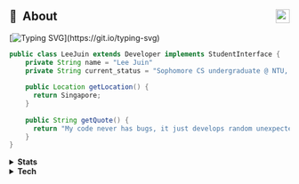 ## 💫 &nbsp;About  <a href="https://www.linkedin.com/in/juin-lee/" title="LinkedIn"><img align="right" src="https://simpleicons.org/icons/linkedin.svg" height="25" /></a>

[![Typing SVG](https://readme-typing-svg.demolab.com?font=Lato&duration=3500&pause=1000&color=77BAD9&background=292D3E00&vCenter=true&width=350&height=35&lines=Hi!+Welcome+to+my+GitHub+profile!;I+am+a+full-stack+developer.;I+am+an+ML/AI+enthusiast.)](https://git.io/typing-svg)

```Java
public class LeeJuin extends Developer implements StudentInterface {
    private String name = "Lee Juin"
    private String current_status = "Sophomore CS undergraduate @ NTU, Singapore"
  
    public Location getLocation() {
      return Singapore;
    }
    
    public String getQuote() {
      return "My code never has bugs, it just develops random unexpected features."
    }
}
```

<details>
  <summary><b>Stats</b></summary>
  
## <img src="https://www.iconpacks.net/icons/2/free-briefcase-icon-1965-thumb.png" height="20px" /> Productivity
[![GitHub Streak](https://streak-stats.demolab.com?user=Neo-Zenith&theme=material-palenight&border=DFDFDF)](https://git.io/streak-stats)  ![Lee Juin's GitHub stats](https://github-readme-stats.vercel.app/api?username=Neo-Zenith&show_icons=true&theme=material-palenight&border=DFDFDF)

<!--START_SECTION:waka-->

```text
From: 31 January 2023 - To: 07 February 2023

Java         20 mins         >>>>>>>>>----------------   34.27 %
Properties   19 mins         >>>>>>>>-----------------   32.11 %
XML          7 mins          >>>----------------------   12.98 %
JSON         6 mins          >>>----------------------   10.72 %
Groovy       5 mins          >>-----------------------   09.66 %
Batchfile    0 secs          -------------------------   00.26 %
```

<!--END_SECTION:waka-->
</details>
  
<details>
<summary><b>Tech</b></summary>

## <img width="20px" src="https://cdn-icons-png.flaticon.com/512/107/107794.png" />  Languages
  
  <p>
    <img src="https://img.shields.io/badge/Python-3776AB?style=for-the-badge&logo=python&logoColor=white" />
    <img src="https://img.shields.io/badge/C-00599C?style=for-the-badge&logo=c&logoColor=white" />
    <img src="https://img.shields.io/badge/C%2B%2B-00599C?style=for-the-badge&logo=c%2B%2B&logoColor=white" />
    <img src="https://img.shields.io/badge/Java-ED8B00?style=for-the-badge&logo=java&logoColor=white" />
    <img src="https://img.shields.io/badge/JavaScript-F7DF1E?style=for-the-badge&logo=javascript&logoColor=black" />
  </p>

## <img width="20px" src="https://cdn-icons-png.flaticon.com/512/1505/1505516.png" />  Tools
  
  <p>
    <img src="https://img.shields.io/badge/VSCode-1a88d1?style=for-the-badge&logo=visualstudiocode&logoColor=white" />
    <img src="https://img.shields.io/badge/GIT-E44C30?style=for-the-badge&logo=git&logoColor=white" />
    <img src="https://img.shields.io/badge/Jupyter-f37821?style=for-the-badge&logo=jupyter&logoColor=white" />
    <img src="https://img.shields.io/badge/Java-ED8B00?style=for-the-badge&logo=java&logoColor=white" />
  </p>

## <img width="20px" src="https://cdn.iconscout.com/icon/free/png-256/data-science-46-1170621.png" />  Data Science
  
  <p>
    <img src="https://img.shields.io/badge/Pandas-0c0454?style=for-the-badge&logo=pandas&logoColor=white" />
    <img src="https://img.shields.io/badge/Streamlit-bd4043?style=for-the-badge&logo=streamlit&logoColor=white" />
    <img src="https://img.shields.io/badge/Scikit%20learn-f89a36?style=for-the-badge&logo=scikit-learn&logoColor=white" />
    <img src="https://img.shields.io/badge/OpenCV-01ff01?style=for-the-badge&logo=opencv&logoColor=white" />
  </p>

## <img width="20px" src="https://i.pinimg.com/originals/11/f2/fd/11f2fd963a2028fa67ce38ffe0e92bc5.png" />  Web Development
  
  <p>
    <img src="https://img.shields.io/badge/HTML5-E34F26?style=for-the-badge&logo=html5&logoColor=white" />
    <img src="https://img.shields.io/badge/CSS3-1572B6?style=for-the-badge&logo=css3&logoColor=white" />
    <img src="https://img.shields.io/badge/React-20232A?style=for-the-badge&logo=react&logoColor=61DAFB" />
    <img src="https://img.shields.io/badge/Django-092E20?style=for-the-badge&logo=django&logoColor=white" />
    <img src="https://img.shields.io/badge/PostgreSQL-316192?style=for-the-badge&logo=postgresql&logoColor=white" />
    <img src="https://img.shields.io/badge/SQLite-07405E?style=for-the-badge&logo=sqlite&logoColor=white" />
    <img src="https://img.shields.io/badge/Microsoft_Azure-0089D6?style=for-the-badge&logo=microsoft-azure&logoColor=white" />
  </p>
  
</details>
